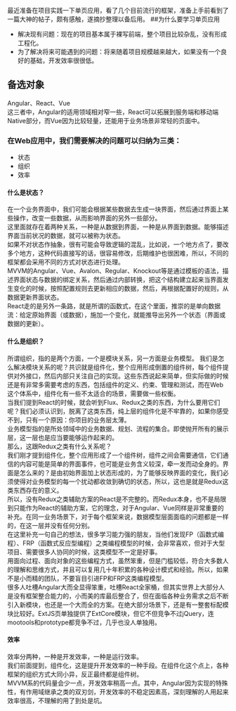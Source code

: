   最近准备在项目实践一下单页应用，看了几个目前流行的框架，准备上手前看到了一篇大神的帖子，颇有感触，遂摘抄整理以备后用。
##为什么要学习单页应用

- 解决现有问题：现在的项目基本属于裸写前端，整个项目比较杂乱，没有形成工程化。
- 为了解决将来可能遇到的问题：将来随着项目规模越来越大，如果没有一个良好的基础，开发效率很很低。
## 备选对象
  Angular、React、Vue<br>
  这三者中，Angular的适用领域相对窄一些，React可以拓展到服务端和移动端Native部分，而Vue因为比较轻量，还能用于业务场景非常轻的页面中。<br>

### 在Web应用中，我们需要解决的问题可以归纳为三类：  
- 状态
- 组织
- 效率

#### 什么是状态？
  在一个业务界面中，我们可能会根据某些数据去生成一块界面，然后通过界面上某些操作，改变一些数据，从而影响界面的另外一些部分。<br>
  这里面就存在着两种关系，一种是从数据到界面，一种是从界面到数据。能够描述界面当前状况的数据，就可以被称为状态。<br>
  如果不对状态作抽象，很有可能会导致逻辑的混乱，比如说，一个地方点了，要改多个地方，这种代码直接写的话，很容易修改，后期维护也很困难，所以，不同的框架都会采用不同的方式对状态进行处理。<br>
  MVVM的Angular、Vue、Avalon、Regular、Knockout等是通过模板的语法，描述界面状态与数据的绑定关系，然后通过内部转换，把这个结构建立起来当界面发生变化的时候，按照配置规则去更新相应的数据，然后，再根据配置好的规则，从数据更新界面状态。<br>
  React走的是另外一条路，就是所谓的函数式，在这个里面，推崇的是单向数据流：给定原始界面（或数据），施加一个变化，就能推导出另外一个状态（界面或数据的更新）。
#### 什么是组织？
  所谓组织，指的是两个方面，一个是模块关系，另一方面是业务模型。
  我们是怎么解决模块关系的呢？共识就是组件化，整个应用形成倒置的组件树，每个组件提供对外接口，然后内部只关注自己的实现。这些东西说起来简单，但实际做的时候还是有非常多需要考虑的东西，包括组件的定义、约束、管理和测试，而在Web这个体系中，组件化有一些不太适合的场景，需要做一些权衡。<br>
  当我们提到React的时候，就会听到Flux、Redux之类的东西，为什么要用它们呢？我们必须认识到，脱离了这类东西，纯上层的组件化是不牢靠的，如果你感受不到，只有一个原因：你项目的业务层太薄。<br>
  业务模型指的是所处领域中的业务数据、规划、流程的集合。即使抛开所有的展示层，这一层也是应当要能够运作起来的。<br>
  那么，这跟Redux之类有什么关系呢？<br>
  我们刚才提到组件化，整个应用形成了一个组件树，组件之间会需要通信，它们通信的内容可能是简单的界面事件，也可能是业务含义较深，牵一发而动全身的。界面是怎么来的？是由初始界面加上状态形成的，为了能够反映界面的变化，我们必须使得对业务模型的每一个扰动都收敛到确切的状态，所以，这也是就是Redux这类东西存在的意义。<br>
  所以，没有Redux之类辅助方案的React是不完整的。而Redux本身，也不是局限到只能作为React的辅助方案，它的理念，对于Angular、Vue同样是非常重要的补充。在同一业务场景下，对于每个框架来说，数据模型层面面临的问题都是一样的，在这一层并没有任何分别。<br>
  在这里补充一句自己的想法，很多学习能力强的朋友，当他们发现FP（函数式编程）、FRP（函数式反应型编程）之类编程模型的时候，会非常喜欢，但对于大型项目、需要很多人协同的时候，这类模型不一定是好事。<br>
  用面向过程、面向对象的这些编程方式，虽然笨重，但是门槛较低，符合大多数人的理解和思维方式，并且可以复用几十年积累的各种设计模式和经验。所以，如果不是小而精的团队，不要盲目引进FP和FRP这类编程模型。<br>
  很多人吐槽Angular大而全显得笨重，吐槽React全家桶，但其实世界上大部分人是没有框架整合能力的，小而美的库最后整合了，但在面临各种业务需求之后不断引入新模块，也还是一个大而全的方案。在绝大部分场景下，还是有一整套标配模块比较好。ExtJS页单独提供了ExtCore模块，但它不但竞争不过jQuery，连mootools和prototype都竞争不过，几乎也没人单独用。
#### 效率
  效率分两种，一种是开发效率，一种是运行效率。<br>
  我们前面提到，组件化，这是提升开发效率的一种手段。在组件化这个点上，各种框架的组织方式大同小异，反正最终都是组件树。<br>
  MVVM系的代码量会少一点，开发效率稍高一点。其中，Angular因为实现的特殊性，有作用域继承之类的双刃剑，开发效率的不稳定因素高，深刻理解的人用起来效率很高，不理解的用了到处是坑。<br>

